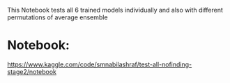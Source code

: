 This Notebook tests all 6 trained models individually and also with different permutations of average ensemble

# Notebook:
https://www.kaggle.com/code/smnabilashraf/test-all-nofinding-stage2/notebook
